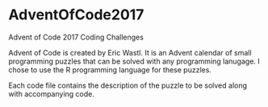 # AdventOfCode2017
Advent of Code 2017 Coding Challenges

Advent of Code is created by Eric Wastl. It is an Advent calendar of small programming puzzles that can be solved with any programming lanugage. I chose to use the R programming language for these puzzles. 

Each code file contains the description of the puzzle to be solved along with accompanying code. 
